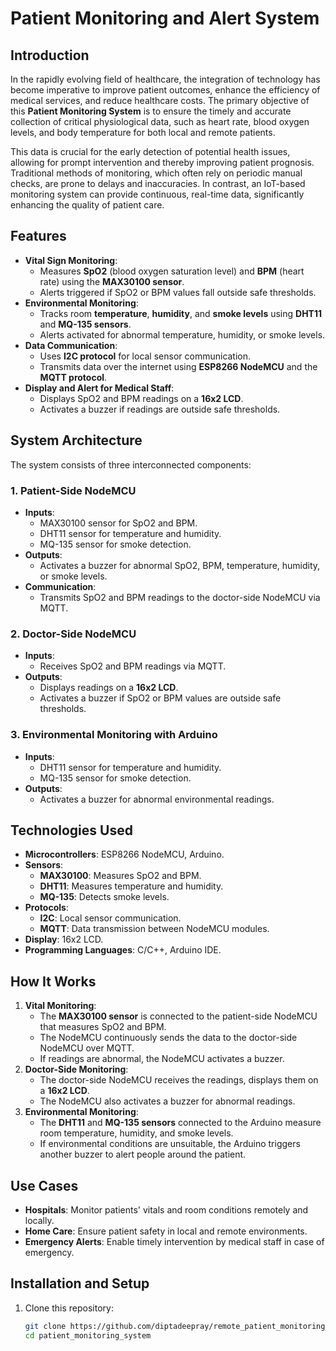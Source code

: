 # Patient Monitoring and Alert System 

## Introduction
In the rapidly evolving field of healthcare, the integration of technology has become imperative to improve patient outcomes, enhance the efficiency of medical services, and reduce healthcare costs. The primary objective of this **Patient Monitoring System** is to ensure the timely and accurate collection of critical physiological data, such as heart rate, blood oxygen levels, and body temperature for both local and remote patients. 

This data is crucial for the early detection of potential health issues, allowing for prompt intervention and thereby improving patient prognosis. Traditional methods of monitoring, which often rely on periodic manual checks, are prone to delays and inaccuracies. In contrast, an IoT-based monitoring system can provide continuous, real-time data, significantly enhancing the quality of patient care.

## Features  
- **Vital Sign Monitoring**:  
  - Measures **SpO2** (blood oxygen saturation level) and **BPM** (heart rate) using the **MAX30100 sensor**.  
  - Alerts triggered if SpO2 or BPM values fall outside safe thresholds.  
- **Environmental Monitoring**:  
  - Tracks room **temperature**, **humidity**, and **smoke levels** using **DHT11** and **MQ-135 sensors**.  
  - Alerts activated for abnormal temperature, humidity, or smoke levels.  
- **Data Communication**:  
  - Uses **I2C protocol** for local sensor communication.  
  - Transmits data over the internet using **ESP8266 NodeMCU** and the **MQTT protocol**.  
- **Display and Alert for Medical Staff**:  
  - Displays SpO2 and BPM readings on a **16x2 LCD**.  
  - Activates a buzzer if readings are outside safe thresholds. 

## System Architecture  
The system consists of three interconnected components:

### 1. **Patient-Side NodeMCU**  
- **Inputs**:  
  - MAX30100 sensor for SpO2 and BPM.  
  - DHT11 sensor for temperature and humidity.  
  - MQ-135 sensor for smoke detection.  
- **Outputs**:  
  - Activates a buzzer for abnormal SpO2, BPM, temperature, humidity, or smoke levels.  
- **Communication**:  
  - Transmits SpO2 and BPM readings to the doctor-side NodeMCU via MQTT. 

### 2. **Doctor-Side NodeMCU**  
- **Inputs**:  
  - Receives SpO2 and BPM readings via MQTT.  
- **Outputs**:  
  - Displays readings on a **16x2 LCD**.  
  - Activates a buzzer if SpO2 or BPM values are outside safe thresholds.  

### 3. **Environmental Monitoring with Arduino**  
- **Inputs**:  
  - DHT11 sensor for temperature and humidity.  
  - MQ-135 sensor for smoke detection.  
- **Outputs**:  
  - Activates a buzzer for abnormal environmental readings.

## Technologies Used  
- **Microcontrollers**: ESP8266 NodeMCU, Arduino.  
- **Sensors**:  
  - **MAX30100**: Measures SpO2 and BPM.  
  - **DHT11**: Measures temperature and humidity.  
  - **MQ-135**: Detects smoke levels.  
- **Protocols**:  
  - **I2C**: Local sensor communication.  
  - **MQTT**: Data transmission between NodeMCU modules.  
- **Display**: 16x2 LCD.  
- **Programming Languages**: C/C++, Arduino IDE.  

## How It Works  
1. **Vital Monitoring**:  
   - The **MAX30100 sensor** is connected to the patient-side NodeMCU that measures SpO2 and BPM.
   - The NodeMCU continuously sends the data to the doctor-side NodeMCU over MQTT.  
   - If readings are abnormal, the NodeMCU activates a buzzer.
2. **Doctor-Side Monitoring**:  
   - The doctor-side NodeMCU receives the readings, displays them on a **16x2 LCD**.
   - The NodeMCU also activates a buzzer for abnormal readings.  
3. **Environmental Monitoring**:  
   - The **DHT11** and **MQ-135 sensors** connected to the Arduino measure room temperature, humidity, and smoke levels.  
   - If environmental conditions are unsuitable, the Arduino triggers another buzzer to alert people around the patient.   

## Use Cases  
- **Hospitals**: Monitor patients' vitals and room conditions remotely and locally.  
- **Home Care**: Ensure patient safety in local and remote environments.  
- **Emergency Alerts**: Enable timely intervention by medical staff in case of emergency.  

## Installation and Setup  
1. Clone this repository:  
   ```bash
   git clone https://github.com/diptadeepray/remote_patient_monitoring_system.git
   cd patient_monitoring_system
